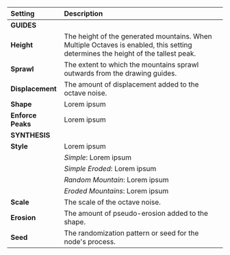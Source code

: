 | Setting           | Description                                                                                                                      |
| :---------------- | :------------------------------------------------------------------------------------------------------------------------------- |
| **GUIDES**        |                                                                                                                                  |
| **Height**        | The height of the generated mountains. When Multiple Octaves is enabled, this setting determines the height of the tallest peak. |
| **Sprawl**        | The extent to which the mountains sprawl outwards from the drawing guides.                                                       |
| **Displacement**  | The amount of displacement added to the octave noise.                                                                            |
| **Shape**         | Lorem ipsum                                                                                                                      |
| **Enforce Peaks** | Lorem ipsum                                                                                                                      |
| **SYNTHESIS**     |                                                                                                                                  |
| **Style**         | Lorem ipsum                                                                                                                      |
|                   | *Simple*: Lorem ipsum                                                                                                            |
|                   | *Simple Eroded*: Lorem ipsum                                                                                                     |
|                   | *Random Mountain*: Lorem ipsum                                                                                                   |
|                   | *Eroded Mountains*: Lorem ipsum                                                                                                  |
| **Scale**         | The scale of the octave noise.                                                                                                   |
| **Erosion**       | The amount of pseudo-erosion added to the shape.                                                                                 |
| **Seed**          | The randomization pattern or seed for the node's process.                                                                        |